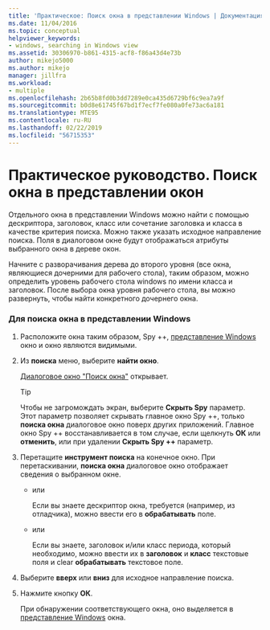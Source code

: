 ```yaml
---
title: 'Практическое: Поиск окна в представлении Windows | Документация Майкрософт'
ms.date: 11/04/2016
ms.topic: conceptual
helpviewer_keywords:
- windows, searching in Windows view
ms.assetid: 30306970-b861-4315-acf8-f86a43d4e73b
author: mikejo5000
ms.author: mikejo
manager: jillfra
ms.workload:
- multiple
ms.openlocfilehash: 2b65b8fd0b3dd7289e0ca435d6729bf6c9ea7a9f
ms.sourcegitcommit: b0d8e61745f67bd1f7ecf7fe080a0fe73ac6a181
ms.translationtype: MTE95
ms.contentlocale: ru-RU
ms.lasthandoff: 02/22/2019
ms.locfileid: "56715353"
---
```

# <a name="how-to-search-for-a-window-in-windows-view"></a>Практическое руководство. Поиск окна в представлении окон
Отдельного окна в представлении Windows можно найти с помощью дескриптора, заголовок, класс или сочетание заголовка и класса в качестве критерия поиска. Можно также указать исходное направление поиска. Поля в диалоговом окне будут отображаться атрибуты выбранного окна в дереве окон.

 Начните с разворачивания дерева до второго уровня (все окна, являющиеся дочерними для рабочего стола), таким образом, можно определить уровень рабочего стола windows по имени класса и заголовок. После выбора окна уровня рабочего стола, вы можно развернуть, чтобы найти конкретного дочернего окна.

### <a name="to-search-for-a-window-in-windows-view"></a>Для поиска окна в представлении Windows

1. Расположите окна таким образом, Spy ++, [представление Windows](../debugger/windows-view.md) окно и окно являются видимыми.

2. Из **поиска** меню, выберите **найти окно**.

    [Диалоговое окно "Поиск окна"](../debugger/window-search-dialog-box.md) открывает.

   > [!TIP]
   >  Чтобы не загромождать экран, выберите **Скрыть Spy** параметр. Этот параметр позволяет скрывать главное окно Spy ++, только **поиска окна** диалоговое окно поверх других приложений. Главное окно Spy ++ восстанавливается в том случае, если щелкнуть **ОК** или **отменить**, или при удалении **Скрыть Spy ++** параметр.

3. Перетащите **инструмент поиска** на конечное окно. При перетаскивании, **поиска окна** диалоговое окно отображает сведения о выбранном окне.

   - или

     Если вы знаете дескриптор окна, требуется (например, из отладчика), можно ввести его в **обрабатывать** поле.

   - или

     Если вы знаете, заголовок и/или класс периода, который необходимо, можно ввести их в **заголовок** и **класс** текстовые поля и clear **обрабатывать** текстовое поле.

4. Выберите **вверх** или **вниз** для исходное направление поиска.

5. Нажмите кнопку **ОК**.

    При обнаружении соответствующего окна, оно выделяется в [представление Windows](../debugger/windows-view.md) окна.